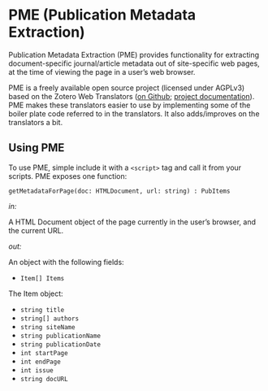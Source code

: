 # PME (Publication Metadata Extraction)

Publication Metadata Extraction (PME) provides functionality for extracting document-specific journal/article metadata out of site-specific web pages, at the time of viewing the page in a user’s web browser.

PME is a freely available open source project (licensed under AGPLv3) based on the Zotero Web Translators ([on Github](https://github.com/zotero/translators); [project documentation](http://www.zotero.org/support/dev/translators)). PME makes these translators easier to use by implementing some of the boiler plate code referred to in the translators. It also adds/improves on the translators a bit.

## Using PME

To use PME, simple include it with a `<script>` tag and call it from your scripts. PME exposes one function:

`getMetadataForPage(doc: HTMLDocument, url: string) : PubItems`

_in:_

A  HTML Document object of the page currently in the user’s browser, and the
current URL.

_out:_

An object with the following fields:

* `Item[] Items`

The Item object:

* `string title`
* `string[] authors`
* `string siteName`
* `string publicationName`
* `string publicationDate`
* `int startPage`
* `int endPage`
* `int issue`
* `string docURL`

